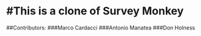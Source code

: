 #This is a clone of Survey Monkey
==================================

##Contributors:
###Marco Cardacci
###Antonio Manatea
###Don Holness

